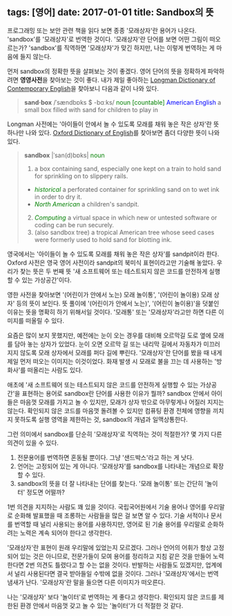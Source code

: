 tags: [영어]
date: 2017-01-01
title: Sandbox의 뜻
---
프로그래밍 또는 보안 관련 책을 읽다 보면 종종 '모래상자'란 용어가 나온다. 'sandbox'를 '모래상자'로 번역한 것이다. '모래상자'란 단어를 보면 어떤 그림이 떠오르는가? 'sandbox'를 직역하면 '모래상자'가 맞긴 하지만, 나는 이렇게 번역하는 게 마음에 들지 않는다.
<!--more-->

먼저 sandbox의 정확한 뜻을 살펴보는 것이 좋겠다. 영어 단어의 뜻을 정확하게 파악하려면 **영영사전**을 찾아보는 것이 좋다. 내가 제일 좋아하는 [Longman Dictionary of Contemporary English](http://www.ldoceonline.com/dictionary/sandbox)을 찾아보니 다음과 같이 나와 있다.

> **sand‧box** /ˈsændbɒks $ -bɑːks/ <span style="color:green">noun [countable]</span> <span style="color:blue">American English</span>
> a small box filled with sand for children to play in

Longman 사전에는 '아이들이 안에서 놀 수 있도록 모래를 채워 놓은 작은 상자'란 뜻 하나만 나와 있다. [Oxford Dictionary of English](https://en.oxforddictionaries.com/definition/sandbox)를 찾아보면 좀더 다양한 뜻이 나와 있다.

> **sandbox** |ˈsan(d)bɒks| <span style="color:green">noun</span>
> 1. a box containing sand, especially one kept on a train to hold sand for sprinkling on to slippery rails.
>   * <span style="color:green;font-style:italic">historical</span> a perforated container for sprinkling sand on to wet ink in order to dry it.
>   * <span style="color:green;font-style:italic">North American</span> a children's sandpit.
> 2. <span style="color:green;font-style:italic">Computing</span> a virtual space in which new or untested software or coding can be run securely.
> 3. (also sandbox tree) a tropical American tree whose seed cases were formerly used to hold sand for blotting ink.

영국에서는 '아이들이 놀 수 있도록 모래를 채워 놓은 작은 상자'를 sandpit이라 한다. Oxford 사전은 영국 영어 사전이라 sandpit의 북미식 표현이라고만 기술해 놓았다. 우리가 찾는 뜻은 두 번째 뜻 '새 소프트웨어 또는 테스트되지 않은 코드를 안전하게 실행할 수 있는 가상공간'이다.

영한 사전을 찾아보면 '(어린이가 안에서 노는) 모래 놀이통', '(어린이 놀이용) 모래 상자' 등의 뜻이 보인다. 뜻 풀이에 '(어린이가 안에서 노는)', '(어린이 놀이용)'을 덧붙인 이유는 뜻을 명확히 하기 위해서일 것이다. '모래통' 또는 '모래상자'라고만 하면 다른 이미지를 떠올릴 수 있다.

요즘은 많이 보지 못했지만, 예전에는 눈이 오는 경우를 대비해 오르막길 도로 옆에 모래를 담아 놓는 상자가 있었다. 눈이 오면 오르막 길 또는 내리막 길에서 자동차가 미끄러지지 않도록 모래 상자에서 모래를 퍼다 길에 뿌린다. '모래상자'란 단어를 봤을 때 내게 제일 먼저 떠오는 이미지는 이것이었다. 화재 발생 시 모래로 불을 끄는 데 사용하는 '방화사'를 떠올리는 사람도 있다.

애초에 '새 소프트웨어 또는 테스트되지 않은 코드를 안전하게 실행할 수 있는 가상공간'을 표현하는 용어로 sandbox란 단어를 사용한 이유가 뭘까? sandbox 안에서 아이들은 마음껏 모래를 가지고 놀 수 있지만, 모래가 상자 밖으로 아무렇게나 어질러 지지는 않는다. 확인되지 않은 코드를 마음껏 돌려볼 수 있지만 컴퓨팅 환경 전체에 영향을 끼치지 못하도록 실행 영역을 제한하는 것, sandbox의 개념과 일맥상통한다.

그런 의미에서 sandbox를 단순히 '모래상자'로 직역하는 것이 적절한가? 몇 가지 다른 의견이 있을 수 있다.

1. 전문용어를 번역하면 혼동될 뿐이다. 그냥 '샌드박스'라고 하는 게 낫다.
2. 언어는 고정되어 있는 게 아니다. '모래상자'를 sandbox를 나타내는 개념으로 확장할 수 있다.
3. sandbox의 뜻을 더 잘 나타내는 단어를 찾는다. '모래 놀이통' 또는 간단히 '놀이터' 정도면 어떨까?

1번 의견을 지지하는 사람도 꽤 있을 것이다. 국립국어원에서 기술 용어나 영어를 우리말로 순화해 발표했을 때 조롱하는 사람들을 많은 걸 보면 알 수 있다. 기술 서적이나 문서를 번역할 때 널리 사용되는 용어를 사용하지만, 영어로 된 기술 용어를 우리말로 순화하려는 노력은 계속 되어야 한다고 생각한다.

'모래상자'란 표현이 원래 우리말에 있었는지 모르겠다. 그러나 언어의 어휘가 항상 고정되어 있는 것은 아니므로, 전문가들이 모여 용어를 정리하고 지침 같은 것을 만들어 노력한다면 2번 의견도 틀렸다고 할 수는 없을 것이다. 반발하는 사람들도 있겠지만, 업계에서 널리 사용된다면 결국 받아들일 수밖에 없을 것이다. 그러나 '모래상자'에서는 번역 냄새가 난다. '모래상자'란 말을 들으면 다른 이미지가 떠오른다.

나는 '모래상자' 보다 '놀이터'로 번역하는 게 좋다고 생각한다. 확인되지 않은 코드를 제한된 환경 안에서 마음껏 갖고 놀 수 있는 '놀이터'가 더 적절한 것 같다.
